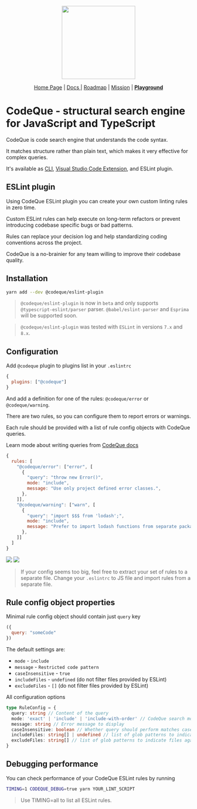 <p align="center">
  <a href="https://codeque.co" title="Learn more about CodeQue" target="_blank">
    <img src="https://github.com/codeque-co/codeque/blob/master/packages/vscode/media/logoShort.png?raw=true" width="200px" />
  </a>
  <br/>
  </p>
<p align="center">
  <a href="https://codeque.co">Home Page</a> | 
  <a href="https://codeque.co/docs">Docs </a> | 
  <a href="https://codeque.co/roadmap">Roadmap</a> | 
  <a href="https://codeque.co/mission">Mission</a> | 
  <a href="https://codeque.co/playground"><b>Playground</b></a>
</p>

# CodeQue - structural search engine for JavaScript and TypeScript

CodeQue is code search engine that understands the code syntax. 

It matches structure rather than plain text, which makes it very effective for complex queries.

It's available as [CLI](https://www.npmjs.com/package/@codeque/cli), [Visual Studio Code Extension](https://codeque.co/r/vsc), and ESLint plugin.

## ESLint plugin

Using CodeQue ESLint plugin you can create your own custom linting rules in zero time.

Custom ESLint rules can help execute on long-term refactors or prevent introducing codebase specific bugs or bad patterns.

Rules can replace your decision log and help standardizing coding conventions across the project.

CodeQue is a no-brainier for any team willing to improve their codebase quality.

## Installation

```sh
yarn add --dev @codeque/eslint-plugin
```

> `@codeque/eslint-plugin` is now in `beta` and only supports `@typescript-eslint/parser` parser. `@babel/eslint-parser` and `Esprima` will be supported soon.

> `@codeque/eslint-plugin` was tested with `ESLint` in versions `7.x` and `8.x`.

## Configuration

Add `@codeque` plugin to plugins list in your `.eslintrc`

```js
{
  plugins: ["@codeque"]
}
```

And add a definition for one of the rules: `@codeque/error` or `@codeque/warning`.

There are two rules, so you can configure them to report errors or warnings.

Each rule should be provided with a list of rule config objects with CodeQue queries.

Learn mode about writing queries from [CodeQue docs](https://codeque.co/docs)

```js
{
  rules: [
    "@codeque/error": ["error", [
      {
        "query": "throw new Error()",
        mode: "include",
        message: "Use only project defined error classes.",
      },
    ]],
    "@codeque/warning": ["warn", [
      {
        "query": "import $$$ from 'lodash';",
        mode: "include",
        message: "Prefer to import lodash functions from separate packages like 'lodash.debounce'",
      },
    ]]
  ]
}
```

<img src="https://github.com/codeque-co/codeque/blob/master/packages/eslint/readme-media/error-example.png?raw=true" />

<img src="https://github.com/codeque-co/codeque/blob/master/packages/eslint/readme-media/warning-example.png?raw=true" />

> If your config seems too big, feel free to extract your set of rules to a separate file. Change your `.eslintrc` to JS file and import rules from a separate file.

## Rule config object properties

Minimal rule config object should contain just `query` key

```js
({
  query: "someCode"
})
```

The default settings are:
- `mode` - `include`
- `message` - `Restricted code pattern`
- `caseInsensitive` - `true`
- `includeFiles` - `undefined` (do not filter files provided by ESLint)
- `excludeFiles` - `[]` (do not filter files provided by ESLint)

All configuration options

```ts
type RuleConfig = {
  query: string // Content of the query
  mode: 'exact' | 'include' | 'include-with-order' // CodeQue search mode
  message: string // Error message to display 
  caseInsensitive: boolean // Whether query should perform matches case insensitively
  includeFiles: string[] | undefined // list of glob patterns to indicate files against which given rule should be executed
  excludeFiles: string[] // list of glob patterns to indicate files against which given rule should not be executed
}
```

## Debugging performance

You can check performance of your CodeQue ESLint rules by running

```sh
TIMING=1 CODEQUE_DEBUG=true yarn YOUR_LINT_SCRIPT
```

> Use TIMING=all to list all ESLint rules.